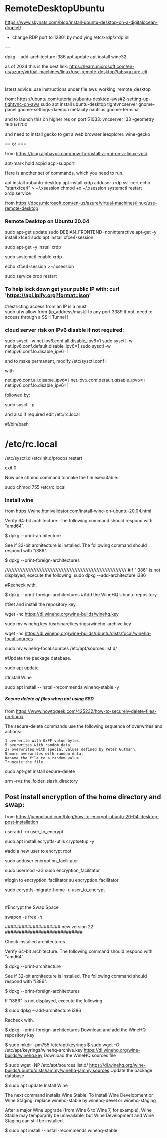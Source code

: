 # RemoteDesktopUbuntu

https://www.skynats.com/blog/install-ubuntu-desktop-on-a-digitalocean-droplet/

+ change RDP port to 12801  by mod'ying /etc/xrdp/xrdp.ini


==


dpkg --add-architecture i386
apt update
apt install wine32



as of 2024 this is the best link:
https://learn.microsoft.com/en-us/azure/virtual-machines/linux/use-remote-desktop?tabs=azure-cli


#

latest advice: use instructions under file aws_working_remote_desktop


from:  https://ubuntu.com/tutorials/ubuntu-desktop-aws#2-setting-up-tightvnc-on-aws
sudo apt install ubuntu-desktop tightvncserver gnome-panel gnome-settings-daemon metacity nautilus gnome-terminal


and to launch this on higher res on port 51033:  vncserver :33 -geometry 1600x1200 

and need to install gecko to get a web browser ieexplorer.   wine-gecko




== or ===

from https://blog.alphavps.com/how-to-install-a-gui-on-a-linux-vps/



apt-mark hold acpid acpi-support

Here is another set of commands, which you need to run.

apt install xubuntu-desktop
apt install xrdp
adduser xrdp ssl-cert
echo "startxfce4" > ~/.xsession
chmod +x ~/.xsession
systemctl restart xrdp.service










from  https://docs.microsoft.com/en-us/azure/virtual-machines/linux/use-remote-desktop

### Remote Desktop on Ubuntu 20.04

sudo apt-get update
sudo DEBIAN_FRONTEND=noninteractive apt-get -y install xfce4
sudo apt install xfce4-session

sudo apt-get -y install xrdp

sudo systemctl enable xrdp

echo xfce4-session >~/.xsession

sudo service xrdp restart



### To help lock down get your public IP with:   curl 'https://api.ipify.org?format=json'
#restricting access from an IP is a must    
sudo ufw allow from {ip_address/mask} to any port 3389
if not, need to access through a SSH Tunnel !




### cloud server risk on IPv6 disable if not required:
sudo sysctl -w net.ipv6.conf.all.disable_ipv6=1
sudo sysctl -w net.ipv6.conf.default.disable_ipv6=1
sudo sysctl -w net.ipv6.conf.lo.disable_ipv6=1

and to make permanent,  modify /etc/sysctl.conf I

with

net.ipv6.conf.all.disable_ipv6=1
net.ipv6.conf.default.disable_ipv6=1
net.ipv6.conf.lo.disable_ipv6=1

followed by:

sudo sysctl -p



and also if required edit  /etc/rc.local 

#!/bin/bash
# /etc/rc.local

/etc/sysctl.d
/etc/init.d/procps restart

exit 0

Now use chmod command to make the file executable:

sudo chmod 755 /etc/rc.local


### Install wine

from https://wine.htmlvalidator.com/install-wine-on-ubuntu-20.04.html

Verify 64-bit architecture. The following command should respond with "amd64".

$ dpkg --print-architecture

See if 32-bit architecture is installed. The following command should respond with "i386".

$ dpkg --print-foreign-architectures

/////////////////////////////////////////////////////////////////////////////
#If "i386" is not displayed, execute the following.
sudo dpkg --add-architecture i386

#Recheck with.

$ dpkg --print-foreign-architectures
#Add the WineHQ Ubuntu repository.

#Get and install the repository key.

wget -nc https://dl.winehq.org/wine-builds/winehq.key

sudo mv winehq.key /usr/share/keyrings/winehq-archive.key

wget -nc https://dl.winehq.org/wine-builds/ubuntu/dists/focal/winehq-focal.sources

sudo mv winehq-focal.sources /etc/apt/sources.list.d/

#Update the package database.

sudo apt update

#Install Wine

sudo apt install --install-recommends winehq-stable -y


##### Secure delete of files  when not using SSD #####

from https://www.howtogeek.com/425232/how-to-securely-delete-files-on-linux/

The secure-delete commands use the following sequence of overwrites and actions:

    1 overwrite with 0xFF value bytes.
    5 overwrites with random data.
    27 overwrites with special values defined by Peter Gutmann.
    5 more overwrites with random data.
    Rename the file to a random value.
    Truncate the file.


sudo apt-get install secure-delete

srm -rvz the_folder_slash_directory




## Post install encryption of the home directory and swap:

from https://jumpcloud.com/blog/how-to-encrypt-ubuntu-20-04-desktop-post-installation

useradd -m user_to_encrypt

sudo apt install ecryptfs-utils cryptsetup -y

#add a new user to encrypt root

sudo adduser encryption_facilitator

sudo usermod -aG sudo encryption_facilitator

#login to encryption_facilitator
su encryption_facilitator

sudo ecryptfs-migrate-home -u user_to_encrypt



#




#Encrypt the Swap Space

swapon -s
free -h







####################  new version 22 ############################

Check installed architectures

Verify 64-bit architecture. The following command should respond with "amd64".

$ dpkg --print-architecture

See if 32-bit architecture is installed. The following command should respond with "i386".

$ dpkg --print-foreign-architectures

If "i386" is not displayed, execute the following.

$ sudo dpkg --add-architecture i386

Recheck with.

$ dpkg --print-foreign-architectures
Download and add the WineHQ repository key

$ sudo mkdir -pm755 /etc/apt/keyrings
$ sudo wget -O /etc/apt/keyrings/winehq-archive.key https://dl.winehq.org/wine-builds/winehq.key
Download the WineHQ sources file

$ sudo wget -NP /etc/apt/sources.list.d/ https://dl.winehq.org/wine-builds/ubuntu/dists/jammy/winehq-jammy.sources
Update the package database

$ sudo apt update
Install Wine

The next command installs Wine Stable. To install Wine Development or Wine Staging, replace winehq-stable  by  winehq-devel or winehq-staging

After a major Wine upgrade (from Wine 6 to Wine 7, for example), Wine Stable may temporarily be unavailable, but Wine Development and Wine Staging can still be installed.

$ sudo apt install --install-recommends winehq-stable














